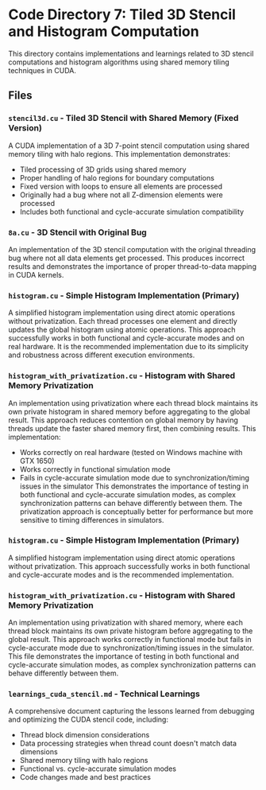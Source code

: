 # Code Directory 7: Tiled 3D Stencil and Histogram Computation

This directory contains implementations and learnings related to 3D stencil computations and histogram algorithms using shared memory tiling techniques in CUDA.

## Files

### `stencil3d.cu` - Tiled 3D Stencil with Shared Memory (Fixed Version)
A CUDA implementation of a 3D 7-point stencil computation using shared memory tiling with halo regions. This implementation demonstrates:
- Tiled processing of 3D grids using shared memory
- Proper handling of halo regions for boundary computations
- Fixed version with loops to ensure all elements are processed
- Originally had a bug where not all Z-dimension elements were processed
- Includes both functional and cycle-accurate simulation compatibility

### `8a.cu` - 3D Stencil with Original Bug
An implementation of the 3D stencil computation with the original threading bug where not all data elements get processed. This produces incorrect results and demonstrates the importance of proper thread-to-data mapping in CUDA kernels.

### `histogram.cu` - Simple Histogram Implementation (Primary)
A simplified histogram implementation using direct atomic operations without privatization. Each thread processes one element and directly updates the global histogram using atomic operations. This approach successfully works in both functional and cycle-accurate modes and on real hardware. It is the recommended implementation due to its simplicity and robustness across different execution environments.

### `histogram_with_privatization.cu` - Histogram with Shared Memory Privatization
An implementation using privatization where each thread block maintains its own private histogram in shared memory before aggregating to the global result. This approach reduces contention on global memory by having threads update the faster shared memory first, then combining results. This implementation:
- Works correctly on real hardware (tested on Windows machine with GTX 1650)
- Works correctly in functional simulation mode
- Fails in cycle-accurate simulation mode due to synchronization/timing issues in the simulator
This demonstrates the importance of testing in both functional and cycle-accurate simulation modes, as complex synchronization patterns can behave differently between them. The privatization approach is conceptually better for performance but more sensitive to timing differences in simulators.

### `histogram.cu` - Simple Histogram Implementation (Primary)
A simplified histogram implementation using direct atomic operations without privatization. This approach successfully works in both functional and cycle-accurate modes and is the recommended implementation.

### `histogram_with_privatization.cu` - Histogram with Shared Memory Privatization
An implementation using privatization with shared memory, where each thread block maintains its own private histogram before aggregating to the global result. This approach works correctly in functional mode but fails in cycle-accurate mode due to synchronization/timing issues in the simulator. This file demonstrates the importance of testing in both functional and cycle-accurate simulation modes, as complex synchronization patterns can behave differently between them.

### `learnings_cuda_stencil.md` - Technical Learnings
A comprehensive document capturing the lessons learned from debugging and optimizing the CUDA stencil code, including:
- Thread block dimension considerations
- Data processing strategies when thread count doesn't match data dimensions
- Shared memory tiling with halo regions
- Functional vs. cycle-accurate simulation modes
- Code changes made and best practices